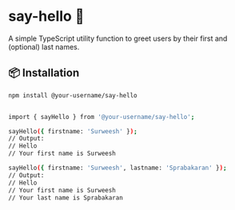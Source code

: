 # say-hello 👋

A simple TypeScript utility function to greet users by their first and (optional) last names.

## 📦 Installation

```bash
npm install @your-username/say-hello


import { sayHello } from '@your-username/say-hello';

sayHello({ firstname: 'Surweesh' });
// Output:
// Hello
// Your first name is Surweesh

sayHello({ firstname: 'Surweesh', lastname: 'Sprabakaran' });
// Output:
// Hello
// Your first name is Surweesh
// Your last name is Sprabakaran
